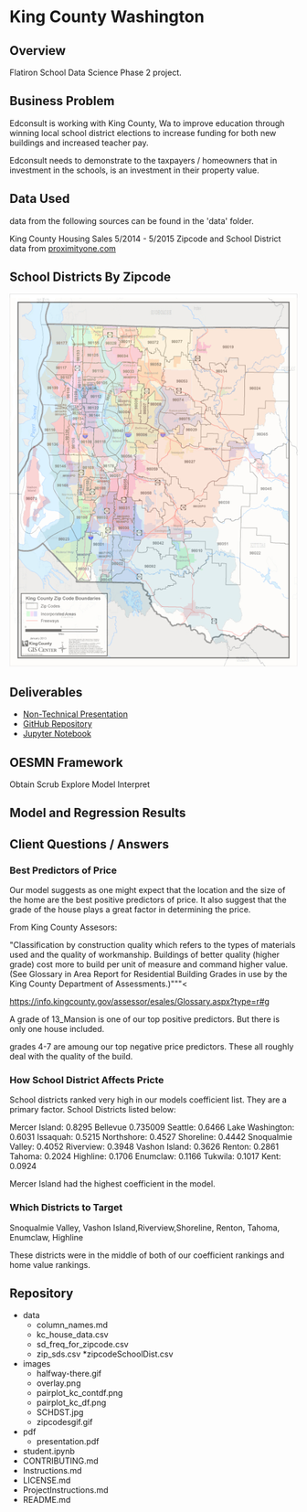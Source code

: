 # King County Washington



## Overview
Flatiron School Data Science Phase 2 project.

## Business Problem

Edconsult is working with King County, Wa to improve education through winning local school district elections to increase funding for both new buildings and increased teacher pay.

Edconsult needs to demonstrate to the taxpayers / homeowners that in investment in the schools, is an investment in their property value.

## Data Used
data from the following sources can be found in the 'data' folder.

King County Housing Sales 5/2014 - 5/2015
Zipcode and School District data from [proximityone.com](http://proximityone.com/zip-sd.htm)

## School Districts By Zipcode
![school districts and zipcodes](images/overlay.png)

## Deliverables
* [Non-Technical Presentation]()
* [GitHub Repository](https://github.com/ceflynn/dsc-phase-2-project-v2-3)
* [Jupyter Notebook](https://github.com/ceflynn/dsc-phase-2-project-v2-3/blob/main/student.ipynb)

## OESMN Framework
Obtain
Scrub
Explore
Model
Interpret

## Model and Regression Results

## Client Questions / Answers

### Best Predictors of Price
Our model suggests as one might expect that the location and the size of the home are the best positive predictors of price. It also suggest that the grade of the house plays a great factor in determining the price.

From King County Assesors:

"Classification by construction quality which refers to the types of materials used and the quality of workmanship. Buildings of better quality (higher grade) cost more to build per unit of measure and command higher value. (See Glossary in Area Report for Residential Building Grades in use by the King County Department of Assessments.)"""<

https://info.kingcounty.gov/assessor/esales/Glossary.aspx?type=r#g

A grade of 13_Mansion is one of our top positive predictors. But there is only one house included.

grades 4-7 are amoung our top negative price predictors. These all roughly deal with the quality of the build.

### How School District Affects Pricte

School districts ranked very high in our models coefficient list.  They are a primary factor.  School Districts listed below:

Mercer Island: 0.8295
Bellevue 0.735009
Seattle: 0.6466
Lake Washington: 0.6031
Issaquah: 0.5215
Northshore: 0.4527
Shoreline: 0.4442
Snoqualmie Valley: 0.4052
Riverview: 0.3948
Vashon Island: 0.3626
Renton: 0.2861
Tahoma: 0.2024
Highline: 0.1706
Enumclaw: 0.1166
Tukwila: 0.1017
Kent: 0.0924

Mercer Island had the highest coefficient in the model. 

### Which Districts to Target

Snoqualmie Valley, Vashon Island,Riverview,Shoreline, Renton, Tahoma, Enumclaw, Highline 

These districts were in the middle of both of our coefficient rankings and home value rankings.

## Repository

* data
    * column_names.md
    * kc_house_data.csv
    * sd_freq_for_zipcode.csv
    * zip_sds.csv
    *zipcodeSchoolDist.csv
* images
    * halfway-there.gif
    * overlay.png
    * pairplot_kc_contdf.png
    * pairplot_kc_df.png
    * SCHDST.jpg
    * zipcodesgif.gif
* pdf
    * presentation.pdf
* student.ipynb
* CONTRIBUTING.md
* Instructions.md
* LICENSE.md
* ProjectInstructions.md
* README.md
 